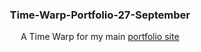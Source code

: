   <h3 align="center">Time-Warp-Portfolio-27-September</h3>

  <p align="center">
    A Time Warp for my main <a href="https://yusufahmed.info/">portfolio site</a>
    <br />
  </p>
</div>
